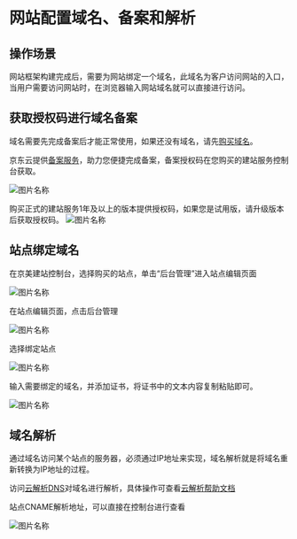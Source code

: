 # 网站配置域名、备案和解析


## 操作场景
网站框架构建完成后，需要为网站绑定一个域名，此域名为客户访问网站的入口，当用户需要访问网站时，在浏览器输入网站域名就可以直接进行访问。




## 获取授权码进行域名备案

域名需要先完成备案后才能正常使用，如果还没有域名，请先[购买域名](https://net.jdcloud.com)。

京东云提供[备案服务](https://record-console.jdcloud.com)，助力您便捷完成备案，备案授权码在您购买的建站服务控制台获取。

![图片名称](https://img1.jcloudcs.com/image/docs/site-21.png)

购买正式的建站服务1年及以上的版本提供授权码，如果您是试用版，请升级版本后获取授权码。
![图片名称](https://img1.jcloudcs.com/image/docs/site-22.png)



## 站点绑定域名


在京美建站控制台，选择购买的站点，单击“后台管理”进入站点编辑页面


![图片名称](https://img1.jcloudcs.com/image/docs/site1203-7.png)


在站点编辑页面，点击后台管理


![图片名称](https://img1.jcloudcs.com/image/docs/site1203-9.png)


选择绑定站点


![图片名称](https://img1.jcloudcs.com/image/docs/site1203-10.png)



输入需要绑定的域名，并添加证书，将证书中的文本内容复制粘贴即可。 


![图片名称](https://img1.jcloudcs.com/image/docs/site1203-3.png)





## 域名解析

通过域名访问某个站点的服务器，必须通过IP地址来实现，域名解析就是将域名重新转换为IP地址的过程。

访问[云解析DNS](https://www.jdcloud.com/cn/products/jd-cloud-dns)对域名进行解析，具体操作可查看[云解析帮助文档](https://docs.jdcloud.com/cn/jd-cloud-dns/product-overview)


站点CNAME解析地址，可以直接在控制台进行查看


![图片名称](https://img1.jcloudcs.com/image/docs/site1203-11.png)





